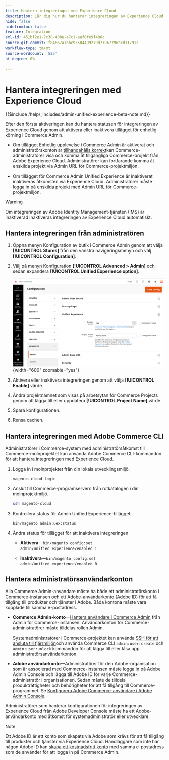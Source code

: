 ```yaml
---
title: Hantera integreringen med Experience Cloud
description: Lär dig hur du hanterar integreringen av Experience Cloud och felsöker problem
hide: false
hidefromtoc: false
feature: Integration
exl-id: 451bf2e1-7c38-40be-a7c1-aaf0fe9f486c
source-git-commit: f84667a7bbc93504499279d77967796bcd11791c
workflow-type: tm+mt
source-wordcount: '525'
ht-degree: 0%

---
```


# Hantera integreringen med Experience Cloud

{{$include /help/_includes/admin-unified-experience-beta-note.md}}

Efter den första aktiveringen kan du hantera statusen för integreringen av Experience Cloud genom att aktivera eller inaktivera tillägget för enhetlig körning i Commerce Admin.

- Om tillägget Enhetlig upplevelse i Commerce Admin är aktiverat och administratörskonton är [tillhandahålls korrekt](#manage-admin-user-accounts)kan Commerce-administratörer visa och komma åt tillgängliga Commerce-projekt från Adobe Experience Cloud. Administratörer kan fortfarande komma åt enskilda projekt via Admin URL för Commerce-projektmiljön.

- Om tillägget för Commerce Admin Unified Experience är inaktiverat inaktiveras åtkomsten via Experience Cloud. Administratörer måste logga in på enskilda projekt med Admin URL för Commerce-projektmiljön.

>[!WARNING]
>
>Om integreringen av Adobe Identity Management-tjänsten (IMS) är inaktiverad inaktiveras integreringen av Experience Cloud automatiskt.

## Hantera integreringen från administratören

1. Öppna menyn Konfiguration av butik i Commerce Admin genom att välja **[!UICONTROL Stores]** från den vänstra navigeringsmenyn och välj **[!UICONTROL Configuration]**.

1. Välj på menyn Konfiguration **[!UICONTROL Advanced > Admin]** och sedan expandera **[!UICONTROL Unified Experience option]**.

   ![Konfiguration av Admin Store för integrering med Experience Cloud](./assets/admin-uex-manage-settings.png){width="600" zoomable="yes"}

1. Aktivera eller inaktivera integreringen genom att välja **[!UICONTROL Enable]** värde.

1. Ändra projektnamnet som visas på arbetsytan för Commerce Projects genom att lägga till eller uppdatera **[!UICONTROL Project Name]** värde.

1. Spara konfigurationen.

1. Rensa cachen.

## Hantera integreringen med Adobe Commerce CLI

Administratörer i Commerce-system med administratörsåtkomst till Commerce-molnprojektet kan använda Adobe Commerce CLI-kommandon för att hantera integreringen med Experience Cloud.

1. Logga in i molnprojektet från din lokala utvecklingsmiljö.

   ```bash
   magento-cloud login
   ```

1. Anslut till Commerce-programservern från rotkatalogen i din molnprojektmiljö.

   ```bash
   ssh magento-cloud
   ```

1. Kontrollera status för Admin Unified Experience-tillägget:

   ```bash
   bin/magento admin:uex:status
   ```

1. Ändra status för tillägget för att inaktivera integreringen

   - **Aktivera**—`bin/magento config:set admin/unified_experience/enabled 1`

   - **Inaktivera**—`bin/magento config:set admin/unified_experience/enabled 0`

## Hantera administratörsanvändarkonton

Alla Commerce Admin-användare måste ha både ett administratörskonto i Commerce-instansen och ett Adobe-användarkonto (Adobe ID) för att få tillgång till produkter och tjänster i Adobe. Båda kontona måste vara kopplade till samma e-postadress.

- **Commerce Admin-konto**—[Hantera användare i Commerce Admin](../systems/permissions-users-all.md) från Admin för Commerce-instansen. Användarkonton för Commerce-administratörer måste tilldelas rollen Admin.

  Systemadministratörer i Commerce-projektet kan använda [SSH för att ansluta till fjärrmiljön](https://experienceleague.adobe.com/docs/commerce-cloud-service/user-guide/develop/secure-connections.html#connect-to-a-remote-environment)och använda Commerce CLI `admin:user:create` och `admin:user:unlock` kommandon för att lägga till eller låsa upp administratörsanvändarkonton.

- **Adobe användarkonto**—Administratörer för den Adobe-organisation som är associerad med Commerce-instansen måste logga in på Adobe Admin Console och lägga till Adobe ID för varje Commerce-administratör i organisationen. Sedan måste de tilldela produkträttigheter och behörigheter för att få tillgång till Commerce-programmet. Se [Konfigurera Adobe Commerce-användare i Adobe Admin Console](adobe-ims-config.md#step-4-configure-adobe-commerce-users-in-the-adobe-admin-console).

Administratörer som hanterar konfigurationen för integreringen av Experience Cloud från Adobe Developer Console måste ha ett Adobe-användarkonto med åtkomst för systemadministratör eller utvecklare.

>[!NOTE]
>
>Ett Adobe ID är ett konto som skapats via Adobe som krävs för att få tillgång till produkter och tjänster via Experience Cloud. Handläggare som inte har någon Adobe ID kan [skapa ett kostnadsfritt konto](https://helpx.adobe.com/manage-account/using/create-update-adobe-id.html) med samma e-postadress som de använder för att logga in på Commerce Admin.
